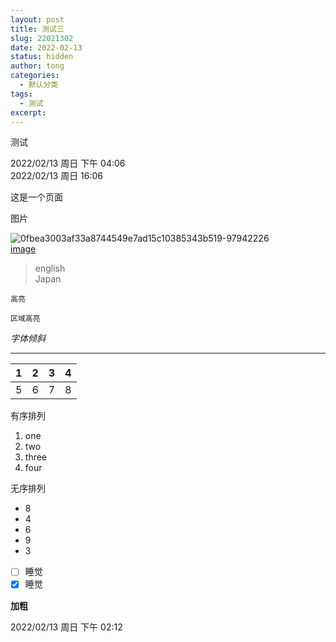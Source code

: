 ```yaml
---
layout: post
title: 测试三
slug: 22021302
date: 2022-02-13
status: hidden
author: tong
categories: 
  - 默认分类
tags: 
  - 测试
excerpt: 
---
```


 测试    

2022/02/13 周日 下午 04:06  
2022/02/13 周日 16:06
  
这是一个页面  
  
图片   
 
![0fbea3003af33a8744549e7ad15c10385343b519-97942226](https://cdn.jsdelivr.net/gh/shuiwudengli/images@master/0fbea3003af33a8744549e7ad15c10385343b519-97942226.jugyenixz8w.jpg)  
[image](https://cdn.jsdelivr.net/gh/shuiwudengli/images@master/0fbea3003af33a8744549e7ad15c10385343b519-97942226.jugyenixz8w.jpg)  
  
> english  
> Japan  
    
  `高亮`  
  ```
区域高亮
```
*字体倾斜*  
  
***
 | 1 | 2 | 3 | 4 | 
 | :------: | :------: | :------: | :------: | 
 | 5 | 6 | 7 | 8 |       
    
    
有序排列
1. one  
2. two  
3. three  
4. four      
  
无序排列    
- 8  
- 4  
- 6 
- 9
- 3   
   
    
    
  
- [ ] 睡觉
- [x]  睡觉  
  
**加粗**    
    
  


 
       

 

2022/02/13 周日 下午 02:12
